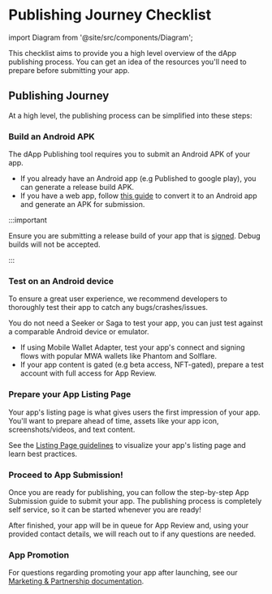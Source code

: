 # Publishing Journey Checklist

import Diagram from '@site/src/components/Diagram';

This checklist aims to provide you a high level overview of the dApp publishing process. You can get
an idea of the resources you'll need to prepare before submitting your app.

## Publishing Journey

At a high level, the publishing process can be simplified into these steps:

<Diagram src="/diagrams/publishingflow.svg" alt="Publishing Flow Diagram" width={900} height={500} />

### Build an Android APK

The dApp Publishing tool requires you to submit an Android APK of your app.

- If you already have an Android app (e.g Published to google play), you can generate a release build APK.
- If you have a web app, follow [this guide](/dapp-publishing/publishing-a-pwa) to convert it to an Android app and generate an APK for submission.

:::important

Ensure you are submitting a release build of your app that is [signed](https://developer.android.com/studio/publish/app-signing#opt-out). Debug builds will not be accepted.

:::

### Test on an Android device

To ensure a great user experience, we recommend developers to thoroughly test their app to catch any bugs/crashes/issues.

You do not need a Seeker or Saga to test your app, you can just test against a comparable Android device or emulator.

- If using Mobile Wallet Adapter, test your app's connect and signing flows with popular MWA wallets like Phantom and Solflare.
- If your app content is gated (e.g beta access, NFT-gated), prepare a test account with full access for App Review.

### Prepare your App Listing Page

Your app's listing page is what gives users the first impression of your app. You'll want to prepare ahead of time, assets like
your app icon, screenshots/videos, and text content.

See the [Listing Page guidelines](/dapp-publishing/listing-page-guidelines) to visualize your app's listing page and learn best practices.

### Proceed to App Submission!

Once you are ready for publishing, you can follow the step-by-step App Submission guide to submit your app. The publishing process
is completely self service, so it can be started whenever you are ready!

After finished, your app will be in queue for App Review and, using your provided contact details, we will reach out to if any questions are needed.

### App Promotion

For questions regarding promoting your app after launching, see our [Marketing & Partnership documentation](/marketing/overview).
